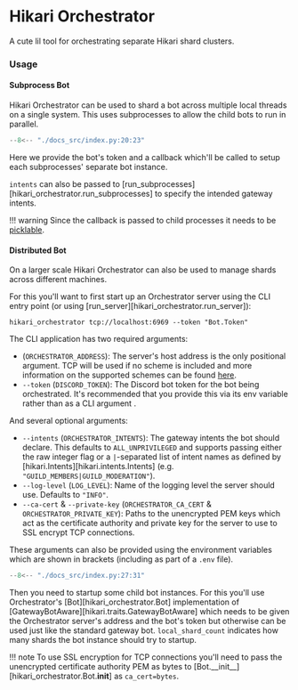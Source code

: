 <!-- # Home -->
# Hikari Orchestrator

A cute lil tool for orchestrating separate Hikari shard clusters.

### Usage

#### Subprocess Bot

Hikari Orchestrator can be used to shard a bot across multiple local threads on
a single system. This uses subprocesses to allow the child bots to run in
parallel.

```py
--8<-- "./docs_src/index.py:20:23"
```

Here we provide the bot's token and a callback which'll be called to setup each
subprocesses' separate bot instance.

`intents` can also be passed to [run_subprocesses][hikari_orchestrator.run_subprocesses]
to specify the intended gateway intents.

!!! warning
    Since the callback is passed to child processes it needs to be
    [picklable](https://docs.python.org/3/library/pickle.html#what-can-be-pickled-and-unpickled).

#### Distributed Bot

On a larger scale Hikari Orchestrator can also be used to manage shards across
different machines.

For this you'll want to first start up an Orchestrator server using the CLI
entry point (or using [run_server][hikari_orchestrator.run_server]):

```shell
hikari_orchestrator tcp://localhost:6969 --token "Bot.Token"
```

The CLI application has two required arguments:

- (`ORCHESTRATOR_ADDRESS`): The server's host address is the only positional
  argument. TCP will be used if no scheme is included and more information on
  the supported schemes can be found
  [here](https://github.com/grpc/grpc/blob/master/doc/naming.md).
- `--token` (`DISCORD_TOKEN`): The Discord bot token for the bot being
  orchestrated. It's recommended that you provide this via its env variable
  rather than as a CLI argument .

And several optional arguments:

- `--intents` (`ORCHESTRATOR_INTENTS`): The gateway intents the bot should
  declare. This defaults to `ALL_UNPRIVILEGED` and supports passing either the
  raw integer flag or a `|`-separated list of intent names as defined by
  [hikari.Intents][hikari.intents.Intents] (e.g. `"GUILD_MEMBERS|GUILD_MODERATION"`).
- `--log-level` (`LOG_LEVEL`): Name of the logging level the server should use.
  Defaults to `"INFO"`.
- `--ca-cert` & `--private-key` (`ORCHESTRATOR_CA_CERT` & `ORCHESTRATOR_PRIVATE_KEY`):
  Paths to the unencrypted PEM keys which act as the certificate authority and
  private key for the server to use to SSL encrypt TCP connections.

These arguments can also be provided using the environment variables which are
shown in brackets (including as part of a `.env` file).

```py
--8<-- "./docs_src/index.py:27:31"
```

Then you need to startup some child bot instances. For this you'll use
Orchestrator's [Bot][hikari_orchestrator.Bot] implementation of
[GatewayBotAware][hikari.traits.GatewayBotAware] which needs to be given the
Orchestrator server's address and the bot's token but otherwise can be used
just like the standard gateway bot. `local_shard_count` indicates how many
shards the bot instance should try to startup.

!!! note
    To use SSL encryption for TCP connections you'll need to pass the
    unencrypted certificate authority PEM as bytes to
    [Bot.\_\_init\_\_][hikari_orchestrator.Bot.__init__] as `ca_cert=bytes`.
